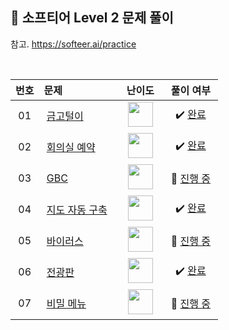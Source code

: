 ## 📂 소프티어 Level 2 문제 풀이

참고. https://softeer.ai/practice

<br>

| **번호** | **문제** | **난이도** | **풀이 여부** |
|:--------:|:--------|:----------:|:-----------:|
| 01 | &nbsp;[금고털이](https://softeer.ai/practice/6288)&nbsp;&nbsp; | &nbsp;&nbsp;<img src="https://github.com/yuuforest/Baekjoon/assets/97596022/5911903e-4077-499f-840f-dd7205de03a7" width="40"/>&nbsp;&nbsp; | &nbsp;✔️ [완료](https://github.com/yuuforest/Baekjoon/blob/main/%EC%86%8C%ED%94%84%ED%8B%B0%EC%96%B4/Level%202/%EA%B8%88%EA%B3%A0%ED%84%B8%EC%9D%B4.py)&nbsp; |
| 02 | &nbsp;[회의실 예약](https://softeer.ai/practice/6266)&nbsp;&nbsp; | &nbsp;&nbsp;<img src="https://github.com/yuuforest/Baekjoon/assets/97596022/5911903e-4077-499f-840f-dd7205de03a7" width="40"/>&nbsp;&nbsp; | &nbsp;✔️ [완료](https://github.com/yuuforest/Baekjoon/blob/main/%EC%86%8C%ED%94%84%ED%8B%B0%EC%96%B4/Level%202/%ED%9A%8C%EC%9D%98%EC%8B%A4%20%EC%98%88%EC%95%BD.py)&nbsp; |
| 03 | &nbsp;[GBC](https://softeer.ai/practice/6270)&nbsp;&nbsp; | &nbsp;&nbsp;<img src="https://github.com/yuuforest/Baekjoon/assets/97596022/5911903e-4077-499f-840f-dd7205de03a7" width="40"/>&nbsp;&nbsp; | &nbsp;💬 [진행 중](https://github.com/yuuforest/Baekjoon/blob/main/%EC%86%8C%ED%94%84%ED%8B%B0%EC%96%B4/Level%202/GBC.py)&nbsp; |
| 04 | &nbsp;[지도 자동 구축](https://softeer.ai/practice/6280)&nbsp;&nbsp; | &nbsp;&nbsp;<img src="https://github.com/yuuforest/Baekjoon/assets/97596022/5911903e-4077-499f-840f-dd7205de03a7" width="40"/>&nbsp;&nbsp; | &nbsp;✔️ [완료](https://github.com/yuuforest/Baekjoon/blob/main/%EC%86%8C%ED%94%84%ED%8B%B0%EC%96%B4/Level%202/%EC%A7%80%EB%8F%84%20%EC%9E%90%EB%8F%99%20%EA%B5%AC%EC%B6%95.py)&nbsp; |
| 05 | &nbsp;[바이러스](https://softeer.ai/practice/6284)&nbsp;&nbsp; | &nbsp;&nbsp;<img src="https://github.com/yuuforest/Baekjoon/assets/97596022/5911903e-4077-499f-840f-dd7205de03a7" width="40"/>&nbsp;&nbsp; | &nbsp;💬 [진행 중](https://github.com/yuuforest/Baekjoon/blob/main/%EC%86%8C%ED%94%84%ED%8B%B0%EC%96%B4/Level%202/%EB%B0%94%EC%9D%B4%EB%9F%AC%EC%8A%A4.py)&nbsp; |
| 06 | &nbsp;[전광판](https://softeer.ai/practice/6268)&nbsp;&nbsp; | &nbsp;&nbsp;<img src="https://github.com/yuuforest/Baekjoon/assets/97596022/5911903e-4077-499f-840f-dd7205de03a7" width="40"/>&nbsp;&nbsp; | &nbsp;✔️ [완료](https://github.com/yuuforest/Baekjoon/blob/main/%EC%86%8C%ED%94%84%ED%8B%B0%EC%96%B4/Level%202/%EC%A0%84%EA%B4%91%ED%8C%90.py)&nbsp; |
| 07 | &nbsp;[비밀 메뉴](https://softeer.ai/practice/6269)&nbsp;&nbsp; | &nbsp;&nbsp;<img src="https://github.com/yuuforest/Baekjoon/assets/97596022/5911903e-4077-499f-840f-dd7205de03a7" width="40"/>&nbsp;&nbsp; | &nbsp;💬 [진행 중](https://github.com/yuuforest/Baekjoon/blob/main/%EC%86%8C%ED%94%84%ED%8B%B0%EC%96%B4/Level%202/%EB%B9%84%EB%B0%80%20%EB%A9%94%EB%89%B4.py)&nbsp; |
